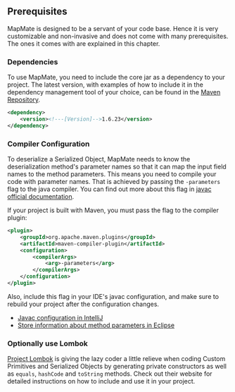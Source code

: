 
## Prerequisites
MapMate is designed to be a servant of your code base. Hence it is very customizable and non-invasive and does not come
with many prerequisites. The ones it comes with are explained in this chapter.

### Dependencies
To use MapMate, you need to include the core jar as a dependency to your project. The latest version, with
examples of how to include it in the dependency management tool of your choice, can be found in the 
[Maven Repository](https://maven-badges.herokuapp.com/maven-central/com.envimate.mapmate/core).

```xml
<dependency>
    <version><!---[Version]-->1.6.23</version>
</dependency>
```

### Compiler Configuration
To deserialize a Serialized Object, MapMate needs to know the deserialization method's parameter names so that it can 
map the input field names to the method parameters. This means you need to compile your code with parameter names. That
is achieved by passing the `-parameters` flag to the java compiler. You can find out more about this flag in
[javac official documentation](https://docs.oracle.com/en/java/javase/12/tools/javac.html).

If your project is built with Maven, you must pass the flag to the compiler plugin:

```xml
<plugin>
    <groupId>org.apache.maven.plugins</groupId>
    <artifactId>maven-compiler-plugin</artifactId>
    <configuration>
        <compilerArgs>
            <arg>-parameters</arg>
        </compilerArgs>
    </configuration>
</plugin>
```

Also, include this flag in your IDE's javac configuration, and make sure to rebuild your project after the 
configuration changes.

* [Javac configuration in IntelliJ](https://www.jetbrains.com/help/idea/java-compiler.html#javac_eclipse)
* [Store information about method parameters in Eclipse](http://help.eclipse.org/2019-03/topic/org.eclipse.jdt.doc.user/reference/preferences/java/ref-preferences-compiler.htm)

### Optionally use Lombok
[Project Lombok](https://projectlombok.org) is giving the lazy coder a little relieve when coding Custom Primitives and
Serialized Objects by generating private constructors as well as `equals`, `hashCode` and `toString` methods. Check out their website 
for detailed instructions on how to include and use it in your project.  